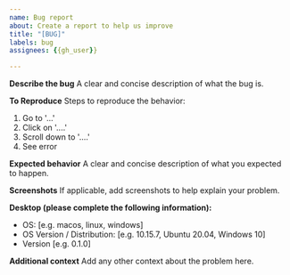 ```yaml
---
name: Bug report
about: Create a report to help us improve
title: "[BUG]"
labels: bug
assignees: {{gh_user}}

---
```


**Describe the bug**
A clear and concise description of what the bug is.

**To Reproduce**
Steps to reproduce the behavior:
1. Go to '...'
2. Click on '....'
3. Scroll down to '....'
4. See error

**Expected behavior**
A clear and concise description of what you expected to happen.

**Screenshots**
If applicable, add screenshots to help explain your problem.

**Desktop (please complete the following information):**
 - OS: [e.g. macos, linux, windows]
 - OS Version / Distribution: [e.g. 10.15.7, Ubuntu 20.04, Windows 10]
 - Version [e.g. 0.1.0]

**Additional context**
Add any other context about the problem here.
